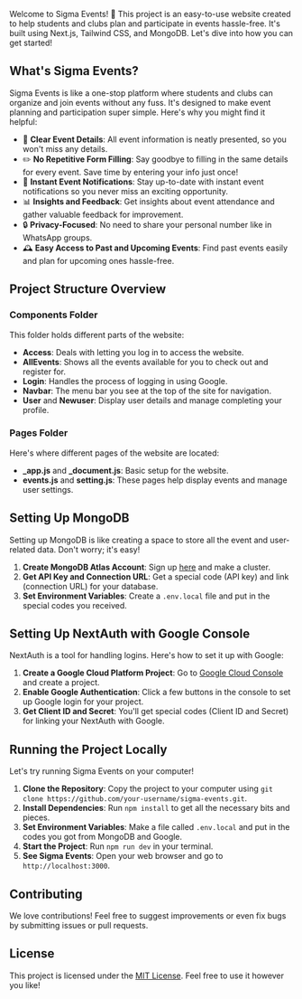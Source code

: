 Welcome to Sigma Events! 🚀 This project is an easy-to-use website created to help students and clubs plan and participate in events hassle-free. It's built using Next.js, Tailwind CSS, and MongoDB. Let's dive into how you can get started!

## What's Sigma Events?

Sigma Events is like a one-stop platform where students and clubs can organize and join events without any fuss. It's designed to make event planning and participation super simple. Here's why you might find it helpful:

- 📅 **Clear Event Details**: All event information is neatly presented, so you won't miss any details.
- ✏️ **No Repetitive Form Filling**: Say goodbye to filling in the same details for every event. Save time by entering your info just once!
- 🔔 **Instant Event Notifications**: Stay up-to-date with instant event notifications so you never miss an exciting opportunity.
- 📊 **Insights and Feedback**: Get insights about event attendance and gather valuable feedback for improvement.
- 🔒 **Privacy-Focused**: No need to share your personal number like in WhatsApp groups.
- 🕰️ **Easy Access to Past and Upcoming Events**: Find past events easily and plan for upcoming ones hassle-free.

## Project Structure Overview

### Components Folder
This folder holds different parts of the website:
- **Access**: Deals with letting you log in to access the website.
- **AllEvents**: Shows all the events available for you to check out and register for.
- **Login**: Handles the process of logging in using Google.
- **Navbar**: The menu bar you see at the top of the site for navigation.
- **User** and **Newuser**: Display user details and manage completing your profile.

### Pages Folder
Here's where different pages of the website are located:
- **_app.js** and **_document.js**: Basic setup for the website.
- **events.js** and **setting.js**: These pages help display events and manage user settings.

## Setting Up MongoDB

Setting up MongoDB is like creating a space to store all the event and user-related data. Don't worry; it's easy!
1. **Create MongoDB Atlas Account**: Sign up [here](https://www.mongodb.com/cloud/atlas) and make a cluster.
2. **Get API Key and Connection URL**: Get a special code (API key) and link (connection URL) for your database.
3. **Set Environment Variables**: Create a `.env.local` file and put in the special codes you received.

## Setting Up NextAuth with Google Console

NextAuth is a tool for handling logins. Here's how to set it up with Google:
1. **Create a Google Cloud Platform Project**: Go to [Google Cloud Console](https://console.cloud.google.com/) and create a project.
2. **Enable Google Authentication**: Click a few buttons in the console to set up Google login for your project.
3. **Get Client ID and Secret**: You'll get special codes (Client ID and Secret) for linking your NextAuth with Google.

## Running the Project Locally

Let's try running Sigma Events on your computer!
1. **Clone the Repository**: Copy the project to your computer using `git clone https://github.com/your-username/sigma-events.git`.
2. **Install Dependencies**: Run `npm install` to get all the necessary bits and pieces.
3. **Set Environment Variables**: Make a file called `.env.local` and put in the codes you got from MongoDB and Google.
4. **Start the Project**: Run `npm run dev` in your terminal.
5. **See Sigma Events**: Open your web browser and go to `http://localhost:3000`.

## Contributing

We love contributions! Feel free to suggest improvements or even fix bugs by submitting issues or pull requests.

## License

This project is licensed under the [MIT License](https://opensource.org/licenses/MIT). Feel free to use it however you like!